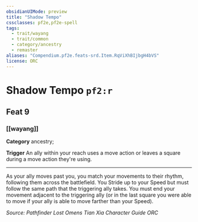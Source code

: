 ```yaml
---
obsidianUIMode: preview
title: "Shadow Tempo"
cssclasses: pf2e,pf2e-spell
tags:
  - trait/wayang
  - trait/common
  - category/ancestry
  - remaster
aliases: "Compendium.pf2e.feats-srd.Item.RqViXhBIjbgH4bVS"
license: ORC
---
```

# Shadow Tempo `pf2:r`
## Feat 9
### [[wayang]]

**Category** ancestry; 




**Trigger** An ally within your reach uses a move action or leaves a square during a move action they're using.

* * *

As your ally moves past you, you match your movements to their rhythm, following them across the battlefield. You Stride up to your Speed but must follow the same path that the triggering ally takes. You must end your movement adjacent to the triggering ally (or in the last square you were able to move if your ally is able to move farther than your Speed).

*Source: Pathfinder Lost Omens Tian Xia Character Guide*
*ORC*